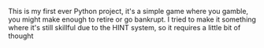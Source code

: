 This is my first ever Python project, it's a simple game where you gamble, you might make enough to retire or go bankrupt.
I tried to make it something where it's still skillful due to the HINT system, so it requires a little bit of thought
